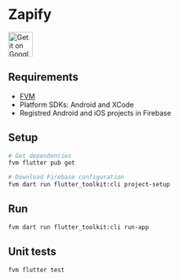 # Zapify

<div>
    <a href='https://play.google.com/store/apps/details?id=com.zapfy.app&pcampaignid=pcampaignidMKT-Other-global-all-co-prtnr-py-PartBadge-Mar2515-1'><img alt='Get it on Google Play' src='https://play.google.com/intl/en_us/badges/static/images/badges/en_badge_web_generic.png' style="height: 50px" align="center"/></a> <!-- <a href="[store-link]?itsct=apps_box_badge&amp;itscg=30200"><img src="https://tools.applemediaservices.com/api/badges/download-on-the-app-store/black/en?size=250x83&amp;releaseDate=1627171200?h=cffe6c4b48ab6dc75dbc0f04b34de8c2" alt="Download on the App Store" style="height: 39px" align="center"></a> -->
</div>

## Requirements

- [FVM](https://fvm.app/)
- Platform SDKs: Android and XCode
- Registred Android and iOS projects in Firebase

## Setup

```bash
# Get dependencies
fvm flutter pub get

# Download Firebase configuration
fvm dart run flutter_toolkit:cli project-setup
```

## Run

```bash
fvm dart run flutter_toolkit:cli run-app
```

## Unit tests

```bash
fvm flutter test
```
